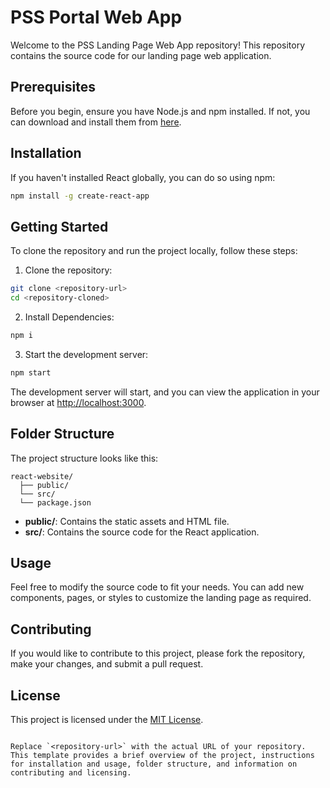 # PSS Portal Web App

Welcome to the PSS Landing Page Web App repository! This repository contains the source code for our landing page web application.

## Prerequisites

Before you begin, ensure you have Node.js and npm installed. If not, you can download and install them from [here](https://nodejs.org/).

## Installation

If you haven't installed React globally, you can do so using npm:

```bash
npm install -g create-react-app
```

## Getting Started

To clone the repository and run the project locally, follow these steps:

1. Clone the repository:
```bash
git clone <repository-url>
cd <repository-cloned>
```

2. Install Dependencies:
```bash
npm i
```

3. Start the development server:
```bash
npm start
```

The development server will start, and you can view the application in your browser at [http://localhost:3000](http://localhost:3000).

## Folder Structure

The project structure looks like this:

```
react-website/
  ├── public/
  └── src/
  └── package.json
```

- **public/**: Contains the static assets and HTML file.
- **src/**: Contains the source code for the React application.

## Usage

Feel free to modify the source code to fit your needs. You can add new components, pages, or styles to customize the landing page as required.

## Contributing

If you would like to contribute to this project, please fork the repository, make your changes, and submit a pull request.

## License

This project is licensed under the [MIT License](LICENSE).
```

Replace `<repository-url>` with the actual URL of your repository. This template provides a brief overview of the project, instructions for installation and usage, folder structure, and information on contributing and licensing.

